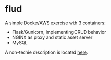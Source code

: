# flud
A simple Docker/AWS exercise with 3 containers:

- Flask/Gunicorn, implementing CRUD behavior
- NGINX as proxy and static asset server
- MySQL

A non-techie description is located [here](http://www.jbrcodes.com/blog/2018/12/clouds-containers-swarms-oh-my/).
